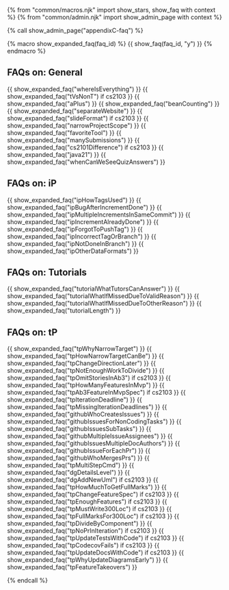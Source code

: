 {% from "common/macros.njk" import  show_stars, show_faq with context %}
{% from "common/admin.njk" import show_admin_page with context %}

{% call show_admin_page("appendixC-faq") %}
<div id="main">

{% macro show_expanded_faq(faq_id) %}
{{ show_faq(faq_id, "y") }}
{% endmacro %}

## FAQs on: General

{{ show_expanded_faq("whereIsEverything") }}
{{ show_expanded_faq("tVsNonT") if cs2103 }}
{{ show_expanded_faq("aPlus") }}
{{ show_expanded_faq("beanCounting") }}
{{ show_expanded_faq("separateWebsite") }}
{{ show_expanded_faq("slideFormat")  if cs2103 }}
{{ show_expanded_faq("narrowProjectScope") }}
{{ show_expanded_faq("favoriteTool") }}
{{ show_expanded_faq("manySubmissions") }}
{{ show_expanded_faq("cs2101Difference") if cs2103  }}
{{ show_expanded_faq("java21")  }}
{{ show_expanded_faq("whenCanWeSeeQuizAnswers") }}

## FAQs on: iP

{{ show_expanded_faq("ipHowTagsUsed") }}
{{ show_expanded_faq("ipBugAfterIncrementDone") }}
{{ show_expanded_faq("ipMultipleIncrementsInSameCommit") }}
{{ show_expanded_faq("ipIncrementAlreadyDone") }}
{{ show_expanded_faq("ipForgotToPushTag") }}
{{ show_expanded_faq("ipIncorrectTagOrBranch") }}
{{ show_expanded_faq("ipNotDoneInBranch") }}
{{ show_expanded_faq("ipOtherDataFormats") }}

## FAQs on: Tutorials

{{ show_expanded_faq("tutorialWhatTutorsCanAnswer") }}
{{ show_expanded_faq("tutorialWhatIfMissedDueToValidReason") }}
{{ show_expanded_faq("tutorialWhatIfMissedDueToOtherReason") }}
{{ show_expanded_faq("tutorialLength") }}

## FAQs on: tP

{{ show_expanded_faq("tpWhyNarrowTarget") }}
{{ show_expanded_faq("tpHowNarrowTargetCanBe") }}
{{ show_expanded_faq("tpChangeDirectionLater") }}
{{ show_expanded_faq("tpNotEnoughWorkToDivide") }}
{{ show_expanded_faq("tpOmitStoriesInAb3") if cs2103 }}
{{ show_expanded_faq("tpHowManyFeaturesInMvp") }}
{{ show_expanded_faq("tpAb3FeatureInMvpSpec") if cs2103 }}
{{ show_expanded_faq("tpIterationDeadline") }}
{{ show_expanded_faq("tpMissingIterationDeadlines") }}
{{ show_expanded_faq("githubWhoCreatesIssues") }}
{{ show_expanded_faq("githubIssuesForNonCodingTasks") }}
{{ show_expanded_faq("githubIssuesSubTasks") }}
{{ show_expanded_faq("githubMultipleIssueAssignees") }}
{{ show_expanded_faq("githubIssuesMultipleDocAuthors") }}
{{ show_expanded_faq("githubIssueForEachPr") }}
{{ show_expanded_faq("githubWhoMergesPrs") }}
{{ show_expanded_faq("tpMultiStepCmd") }}
{{ show_expanded_faq("dgDetailsLevel") }}
{{ show_expanded_faq("dgAddNewUml") if cs2103 }}
{{ show_expanded_faq("tpHowMuchToGetFullMarks") }}
{{ show_expanded_faq("tpChangeFeatureSpec") if cs2103 }}
{{ show_expanded_faq("tpEnoughFeatures") if cs2103 }}
{{ show_expanded_faq("tpMustWrite300Loc") if cs2103 }}
{{ show_expanded_faq("tpFullMarksFor300Loc") if cs2103 }}
{{ show_expanded_faq("tpDivideByComponent") }}
{{ show_expanded_faq("tpNoPrInIteration") if cs2103 }}
{{ show_expanded_faq("tpUpdateTestsWithCode") if cs2103 }}
{{ show_expanded_faq("tpCodecovFails") if cs2103 }}
{{ show_expanded_faq("tpUpdateDocsWithCode") if cs2103 }}
{{ show_expanded_faq("tpWhyUpdateDiagramsEarly") }}
{{ show_expanded_faq("tpFeatureTakeovers") }}
</div>

{% endcall %}
